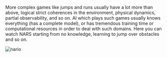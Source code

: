 More complex games like jumps and runs usually have a lot more than above, logical strict coherences in the environment, physical dynamics, partial observability, and so on. AI which plays such games usually knows everything (has a complete model), or has tremendous training time or computational resources in order to deal with such domains. Here you can watch NARS starting from no knowledge, learning to jump over obstacles and so on.

![nario](https://cloud.githubusercontent.com/assets/11791925/6994223/a0cee2f8-db43-11e4-94cf-e1fd6f4a1fd6.png)